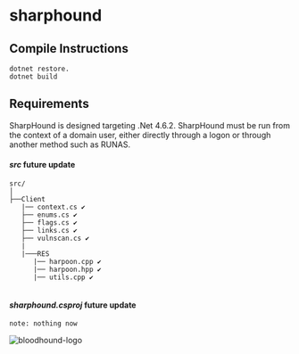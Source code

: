 # sharphound

## Compile Instructions

```
dotnet restore.
dotnet build
```

## Requirements

SharpHound is designed targeting .Net 4.6.2. SharpHound must be run from the context of a domain user, either directly through a logon or through another method such as RUNAS.

#### ***src*** future update

```
src/
│
├──Client
   |── context.cs ✔              
   ├── enums.cs ✔
   ├── flags.cs ✔
   ├── links.cs ✔
   ├── vulnscan.cs ✔   
   |
   |───RES
      |── harpoon.cpp ✔
      |── harpoon.hpp ✔
      |── utils.cpp ✔    
            
```

#### ***sharphound.csproj*** future update

```
note: nothing now
```

![bloodhound-logo](https://github.com/Sulaimannabdul/sharphound/assets/151133481/8ff5cadd-b696-4089-9830-69446a4c28bd)
